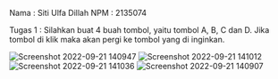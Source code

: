 Nama : Siti Ulfa Dillah
NPM  : 2135074

Tugas 1 : Silahkan buat 4 buah tombol, yaitu tombol A, B, C dan D. Jika tombol di klik maka akan pergi ke tombol yang di inginkan.

![Screenshot 2022-09-21 140947](https://user-images.githubusercontent.com/100114869/191438436-050c688a-20a8-4273-8a4c-68f8aa96bd2b.jpg)
![Screenshot 2022-09-21 141012](https://user-images.githubusercontent.com/100114869/191438796-9d8bdab6-9a89-4d6a-9d83-439ebd199447.jpg)
![Screenshot 2022-09-21 141036](https://user-images.githubusercontent.com/100114869/191438860-7f6d78b0-9286-4507-8825-f3d7b2c4252a.jpg)
![Screenshot 2022-09-21 140907](https://user-images.githubusercontent.com/100114869/191438643-86075d3e-262f-45db-9db7-a77dba0efe60.jpg)

